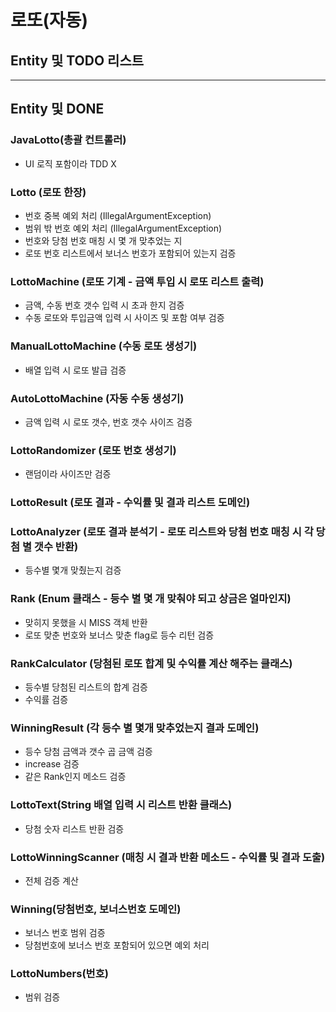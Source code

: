 # 로또(자동)

## Entity 및 TODO 리스트



---

## Entity 및 DONE

### JavaLotto(총괄 컨트롤러)

- UI 로직 포함이라 TDD X

### Lotto (로또 한장)
- 번호 중복 예외 처리 (IllegalArgumentException)
- 범위 밖 번호 예외 처리 (IllegalArgumentException)
- 번호와 당첨 번호 매칭 시 몇 개 맞추었는 지
- 로또 번호 리스트에서 보너스 번호가 포함되어 있는지 검증

### LottoMachine (로또 기계 - 금액 투입 시 로또 리스트 출력)
- 금액, 수동 번호 갯수 입력 시 초과 한지 검증
- 수동 로또와 투입금액 입력 시 사이즈 및 포함 여부 검증

### ManualLottoMachine (수동 로또 생성기)
- 배열 입력 시 로또 발급 검증

### AutoLottoMachine (자동 수동 생성기)
- 금액 입력 시 로또 갯수, 번호 갯수 사이즈 검증


### LottoRandomizer (로또 번호 생성기)
- 랜덤이라 사이즈만 검증

### LottoResult (로또 결과 - 수익률 및 결과 리스트 도메인)


### LottoAnalyzer (로또 결과 분석기 - 로또 리스트와 당첨 번호 매칭 시 각 당첨 별 갯수 반환)
- 등수별 몇개 맞췄는지 검증

### Rank (Enum 클래스 - 등수 별 몇 개 맞춰야 되고 상금은 얼마인지)
- 맞히지 못했을 시 MISS 객체 반환
- 로또 맞춘 번호와 보너스 맞춘 flag로 등수 리턴 검증

### RankCalculator (당첨된 로또 합계 및 수익률 계산 해주는 클래스)
- 등수별 당첨된 리스트의 합계 검증
- 수익률 검증

### WinningResult (각 등수 별 몇개 맞추었는지 결과 도메인)
- 등수 당첨 금액과 갯수 곱 금액 검증
- increase 검증
- 같은 Rank인지 메소드 검증

### LottoText(String 배열 입력 시 리스트 반환 클래스)
- 당첨 숫자 리스트 반환 검증

### LottoWinningScanner (매칭 시 결과 반환 메소드 - 수익률 및 결과 도출)
- 전체 검증 계산

### Winning(당첨번호, 보너스번호 도메인)
- 보너스 번호 범위 검증
- 당첨번호에 보너스 번호 포함되어 있으면 예외 처리

### LottoNumbers(번호)
- 범위 검증
